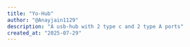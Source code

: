 ```yaml
---
title: "Yo-Hub"
author: "@Anayjain1129"
description: "A usb-hub with 2 type c and 2 type A ports"
created_at: "2025-07-29"
---
```

